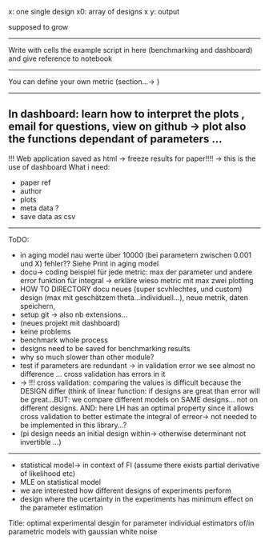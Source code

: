 x: one single design x0: array of designs x y: output

supposed to grow

---
Write with cells the example script in here (benchmarking and dashboard)
and give reference to notebook

---
You can define your own metric (section...-> )

---
In dashboard: learn how to interpret the plots , email for questions, view on github -> plot also the functions
dependant of parameters ...
---
!!! Web application saved as html -> freeze results for paper!!!! -> this is the use of dashboard What i need:

- paper ref
- author
- plots
- meta data ?
- save data as csv

---
ToDO:

- in aging model nau werte über 10000 (bei parametern zwischen 0.001 und X) fehler?? Siehe Print in aging model
- docu-> coding beispiel für jede metric: max der parameter und andere error funktion für integral -> erkläre wieso
  metric mit max zwei plotting
- HOW TO DIRECTORY docu neues (super scvhlechtes, und custom) design (max mit geschätzem theta...individuell...), neue metrik, daten speichern,
- setup git -> also nb extensions...
- (neues projekt mit dashboard)
- keine problems
- benchmark whole process
- designs need to be saved for benchmarking results 
- why so much slower than other module?
- test if parameters are redundant -> in validation error we see almost no difference ... cross validation has errors in
  it
- -> !!! cross validation: comparing the values is difficult because the DESIGN differ (think of linear function: if
  designs are great than error will be great...BUT: we compare different models on SAME designs... not on different
  designs. AND: here LH has an optimal property since it allows cross validation to better estimate the integral of
  erreor-> not needed to be implemented in this library...?
- (pi design needs an initial design within-> otherwise determinant not invertible ...)

---

- statistical model-> in context of FI (assume there exists partial derivative of likelihood etc)
- MLE on statistical model
- we are interested how different designs of experiments perform
- design where the ucertainty in the experiments has minimum effect on the parameter estimation 

Title:
optimal experimental desgin for parameter individual estimators of/in parametric models with gaussian white noise
